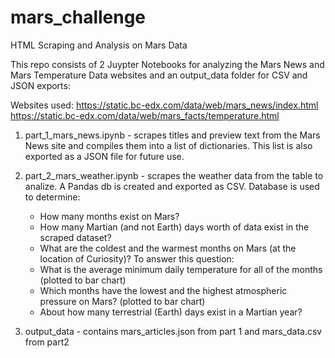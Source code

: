 # mars_challenge
HTML Scraping and Analysis on Mars Data

This repo consists of 2 Juypter Notebooks for analyzing the Mars News and Mars Temperature Data websites and an output_data folder for CSV and JSON exports:

Websites used: https://static.bc-edx.com/data/web/mars_news/index.html <br />
              https://static.bc-edx.com/data/web/mars_facts/temperature.html

1. part_1_mars_news.ipynb - scrapes titles and preview text from the Mars News site and compiles them into a list of dictionaries. This list is also exported as a JSON file for future use.
   
2. part_2_mars_weather.ipynb - scrapes the weather data from the table to analize. A Pandas db is created and exported as CSV.
   Database is used to determine:
     - How many months exist on Mars?
     - How many Martian (and not Earth) days worth of data exist in the scraped dataset?
     - What are the coldest and the warmest months on Mars (at the location of Curiosity)? To answer this question:
     - What is the average minimum daily temperature for all of the months (plotted to bar chart)
     - Which months have the lowest and the highest atmospheric pressure on Mars? (plotted to bar chart)
     - About how many terrestrial (Earth) days exist in a Martian year?
  
  3. output_data - contains mars_articles.json from part 1 and mars_data.csv from part2

